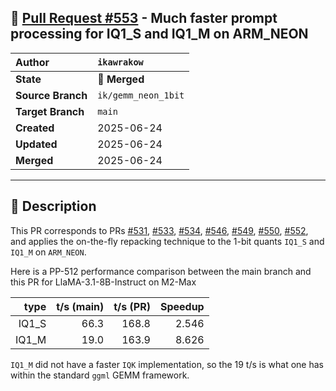 ## 🔀 [Pull Request #553](https://github.com/ikawrakow/ik_llama.cpp/pull/553) - Much faster prompt processing for IQ1_S and IQ1_M on ARM_NEON

| **Author** | `ikawrakow` |
| :--- | :--- |
| **State** | 🔀 **Merged** |
| **Source Branch** | `ik/gemm_neon_1bit` |
| **Target Branch** | `main` |
| **Created** | 2025-06-24 |
| **Updated** | 2025-06-24 |
| **Merged** | 2025-06-24 |

---

## 📄 Description

This PR corresponds to PRs [#531](https://github.com/ikawrakow/ik_llama.cpp/issues/531), [#533](https://github.com/ikawrakow/ik_llama.cpp/issues/533), [#534](https://github.com/ikawrakow/ik_llama.cpp/issues/534), [#546](https://github.com/ikawrakow/ik_llama.cpp/issues/546), [#549](https://github.com/ikawrakow/ik_llama.cpp/issues/549), [#550](https://github.com/ikawrakow/ik_llama.cpp/issues/550), [#552](https://github.com/ikawrakow/ik_llama.cpp/issues/552), and applies the on-the-fly repacking technique to
the 1-bit quants `IQ1_S` and `IQ1_M` on `ARM_NEON`. 

Here is a PP-512 performance comparison between the main branch and this PR for LlaMA-3.1-8B-Instruct on M2-Max

| type |  t/s (main) | t/s (PR) | Speedup |
| ---: | ---: | ---: | ---: |
| IQ1_S | 66.3 | 168.8 | 2.546 |
| IQ1_M | 19.0 | 163.9 | 8.626 |

`IQ1_M` did not have a faster `IQK` implementation, so the 19 t/s is what one has within the standard `ggml` GEMM framework.